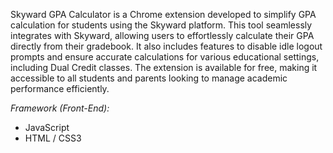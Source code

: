 Skyward GPA Calculator is a Chrome extension developed to simplify GPA calculation for students using the Skyward platform. This tool seamlessly integrates with Skyward, allowing users to effortlessly calculate their GPA directly from their gradebook. It also includes features to disable idle logout prompts and ensure accurate calculations for various educational settings, including Dual Credit classes. The extension is available for free, making it accessible to all students and parents looking to manage academic performance efficiently.

_Framework (Front-End):_

- JavaScript
- HTML / CSS3
